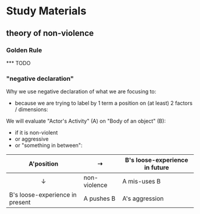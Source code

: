 # Study Materials

## theory of non-violence

### Golden Rule

*** TODO

### "negative declaration"
Why we use negative declaration of what we are focusing to:

- because we are trying to label by 1 term a position on (at least) 2 factors / dimensions:

We will evaluate "Actor's Activity" (A) on "Body of an object" (B):

- if it is non-violent
- or aggressive
- or "something in between":

| A'position | $$\dashrightarrow$$ | B's loose-experience in future |
| --- | --- | --- |
| $$\downarrow$$ | non-violence | A mis-uses B |
| B's loose-experience in present | A pushes B | A's aggression |

